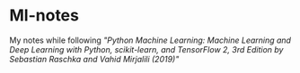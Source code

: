 # Ml-notes

My notes while following
*"Python Machine Learning: Machine Learning and Deep Learning with Python, scikit-learn, and TensorFlow 2, 3rd Edition by Sebastian Raschka and Vahid Mirjalili (2019)"*
